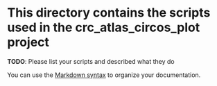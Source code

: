 # This directory contains the scripts used in the crc_atlas_circos_plot project

**TODO**: Please list your scripts and described what they do

You can use the [Markdown syntax](https://www.markdownguide.org/basic-syntax/)  to organize your documentation.
